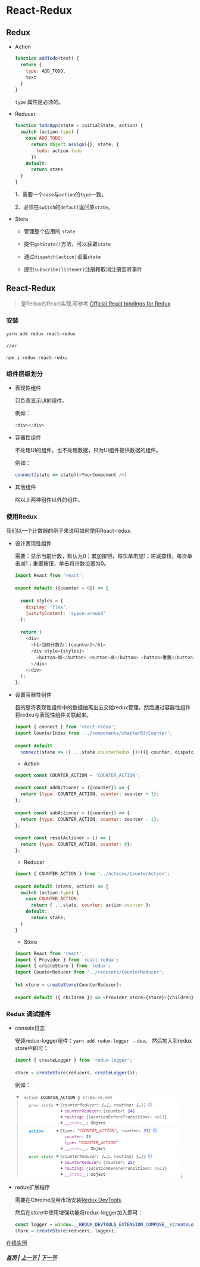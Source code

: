 # React-Redux

## Redux

  * Action
    ```js
    function addTodo(text) {
      return {
        type: ADD_TODO,
        text
      }
    }
    ```
    `type` 属性是必须的。

  * Reducer
    ```js
    function todoApp(state = initialState, action) {
      switch (action.type) {
        case ADD_TODO:
          return Object.assign({}, state, {
            todo: action.todo
          })
        default:
          return state
      }
    }
    ```
    1、需要一个`case`与`action`的`type`一致。

    2、必须在`switch`的`defautl`返回原`state`。

  * Store
    
    * 管理整个应用的 `state`

    * 提供`getState()`方法，可以获取`state`

    * 通过`dispatch(action)`设置`state`

    * 提供`subscribe(listener)`注册和取消注册监听事件

## React-Redux

  > 是Redux的React实现,可参考 [Official React bindings for Redux](https://redux.js.org/basics/usagewithreact).

### 安装

  ```
  yarn add redux react-redux

  //or

  npm i redux react-redxu
  ```

### 组件层级划分

  * 表现性组件

    只负责显示UI的组件。

    例如：
    ```js
    <div></div>
    ```

  * 容器性组件

    不处理UI的组件，也不处理数据，只为UI组件提供数据的组件。

    例如：
    ```js
    connect(state => state)(<YourComponent />)
    ```
  
  * 其他组件

    除以上两种组件以外的组件。

### 使用Redux

我们以一个计数器的例子来说明如何使用React-redux.

  * 设计表现性组件

    需要：显示当前计数，默认为0；累加按钮，每次单击加1；递减按钮，每次单击减1；重置按钮，单击将计数设置为0。
    ```js
    import React from 'react';

    export default ({counter = 0}) => {

      const styles = {
        display: 'flex',
        justifyContent: 'space-around'
      };

      return (
        <div>
          <h1>当前计数为：{counter}</h1>
          <div style={styles}>
            <button>加</button> <button>减</button> <button>重置</button>
          </div>
        </div>
      );
    };
    ```
  * 设置容器性组件

    目的是将表现性组件中的数据抽离出去交给redux管理，然后通过容器性组件将redxu与表现性组件关联起来。

    ```js
    import { connect } from 'react-redux';
    import CounterIndex from '../components/chapter03/Counter';

    export default
      connect(state => ({ ...state.counterRedux }))(({ counter, dispatch }) => <CounterIndex counter={counter} dispatch={dispatch} />);
    ```

    * Action

    ```js
    export const COUNTER_ACTION = 'COUNTER_ACTION';

    export const addActioner = ({counter}) => {
      return {type: COUNTER_ACTION, counter: counter + 1};
    };

    export const subActioner = ({counter}) => {
      return {type: COUNTER_ACTION, counter: counter - 1};
    };

    export const resetActioner = () => {
      return {type: COUNTER_ACTION, counter: 0};
    };
    ```

    * Reducer

    ```js
    import { COUNTER_ACTION } from '../actions/CounterAction';

    export default (state, action) => {
      switch (action.type) {
        case COUNTER_ACTION:
          return { ...state, counter: action.counter };
        default:
          return state;
      }
    }
    ```

    * Store 
    ```js
    import React from 'react';
    import { Provider } from 'react-redux';
    import { createStore } from 'redux';
    import CounterReducer from '../reducers/CounterReducer';

    let store = createStore(CounterReducer);

    export default ({ children }) => <Provider store={store}>{children}</Provider>
    ```
  
### Redux 调试插件

  * console日志

    安装redux-logger组件：`yarn add redux-logger --dev`。
    然后加入到redux store中即可：
    ```js
    import { createLogger } from 'redux-logger';

    store = createStore(reducers, createLogger());
    ```
    例如：

    ![](../images/redux-log.png);

  * redux扩展程序

    需要在Chrome应用市场安装[Redux DevTools](https://chrome.google.com/webstore/detail/redux-devtools/lmhkpmbekcpmknklioeibfkpmmfibljd).

    然后在store中使用增强功能将redux-logger加入即可：

    ```js
    const logger = window.__REDUX_DEVTOOLS_EXTENSION_COMPOSE__(createLogger());
    store = createStore(reducers, logger);
    ```

[在线实例](https://codesandbox.io/s/p70k2pyz20)

##### [首页](../../README.md) | [上一节](./01.md) | [下一节](./03.md) 